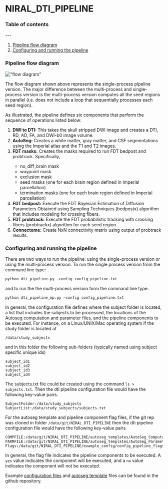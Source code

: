# NIRAL_DTI_PIPELINE

<h3> Table of contents </h3>
---
<ol>
<li><a href="https://github.com/munsellb/NIRAL_DTI_PIPELINE/blob/master/README.md#pipeline-flow-diagram">Pipeline flow diagram</a></li>
<li><a href="https://github.com/munsellb/NIRAL_DTI_PIPELINE/blob/master/README.md#configuring-and-running-the-pipeline">Configuring and running the pipeline</a></li>
</ol>

<h3>Pipeline flow diagram</h3>

!["flow diagram"](https://github.com/munsellb/NIRAL_DTI_PIPELINE/blob/master/pipeline_img.png)

The flow diagram shown above represents the single-process pipeline version. The major difference between the multi-process and single-process version is the multi-process version computes all the seed regions in parallel (i.e. does not include a loop that sequentially processes each seed region).

As illustrated, the pipeline defines six components that perform the sequence of operations listed below:
<ol>
<li><b>DWI to DTI:</b> This takes the skull stripped DWI image and creates a DTI, RD, AD, FA, and DWI-b0 image volume.</li>
<li><b>AutoSeg:</b> Creates a white matter, gray matter, and CSF segmentations using the Imperial atlas and the T1 and T2 images.</li>
<li><b>FDT masks:</b> Creates the masks required to run FDT bedpost and probtrack. Specifically,</li>
    <ul>
    <li>no_diff_brain mask</li>
    <li>waypoint mask</li>
    <li>exclusion mask</li>
    <li>seed masks (one for each brain region defined in Imperial parcellation)</li>
    <li>termination masks (one for each brain region defined in Imperial parcellation)</li>
    </ul>
<li><b>FDT bedpost:</b> Execute the FDT Bayesian Estimation of Diffusion Parameters Obtained using Sampling Techniques (bedpostx) algorithm that includes modeling for crossing fibers.</li>
<li><b>FDT probtrack:</b> Execute the FDT probabilistic tracking with crossing fibers (probtrackx) algorithm for each seed region.</li>
<li><b>Connectome:</b> Create NxN connectivity matrix using output of probtrack results.</li>
</ol>

<h3>Configuring and running the pipeline</h3>

There are two ways to run the pipeline: using the single-process version or using the multi-process version. To run the single process version from the command line type:

```python
python dti_pipeline.py –config config_pipeline.txt
```

and to run the the multi-process version form the command line type:

```python
python dti_pipeline_mp.py –config config_pipeline.txt
```

In general, the configuration file defines where the subject folder is located, a list that includes the subjects to be processed, the locations of the Autoseg computation and parameter files, and the pipeline components to be executed. For instance, on a Linux/UNIX/Mac operating system if the study folder is located at

```
/data/study_subjects
```

and in this folder the following sub-folders (typically named using subject specific unique ids) 

```
subject_id1
subject_id2
subject_id3
subject_id4
```
The subjects.txt file could be created using the command ```ls > subjects.txt```. Then the dti pipeline configuration file would have the following key-value pairs.

```
SubjectFolder:/data/study_subjects
SubjectList:/data/study_subjects/subjects.txt
```

For the autoseg template and pipeline component flag files, if the git rep was cloned in folder ```/data/git/NIRAL_DTI_PIPELINE``` then the dti pipeline configuration file would have the following key-value pairs.

```
COMPFILE:/data/git/NIRAL_DTI_PIPELINE/autoseg_templates/AutoSeg_Computation.txt
PARMFILE:/data/git/NIRAL_DTI_PIPELINE/autoseg_templates/AutoSeg_Parameters.txt
Flags:/data/git/NIRAL_DTI_PIPELINE/example_config/config_pipeline_flags.txt
```
In general, the flag file indicates the pipeline components to be executed. A ```yes``` value indicates the component will be executed, and a ```no``` value indicates the component will not be executed.

Example <a href="https://github.com/munsellb/NIRAL_DTI_PIPELINE.git/example_config">configuration files</a> and <a href="https://github.com/munsellb/NIRAL_DTI_PIPELINE.git/autoseg_templates">autoseg template</a> files can be found in the github repository. 


